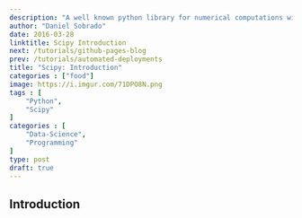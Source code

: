 ```yaml
---
description: "A well known python library for numerical computations widely used in the scientific and engeneering community. This package contains algorithms to manipulate Numpy objects, including Linear Algebra, Numerical Analysis, Signal Processing, Data Mining and Computational Geometry."
author: "Daniel Sobrado"
date: 2016-03-28
linktitle: Scipy Introduction
next: /tutorials/github-pages-blog
prev: /tutorials/automated-deployments
title: "Scipy: Introduction"
categories : ["food"]
image: https://i.imgur.com/71DPO8N.png
tags : [
    "Python",
	"Scipy"
]
categories : [
    "Data-Science",
	"Programming"
]
type: post
draft: true
---
```



## Introduction

